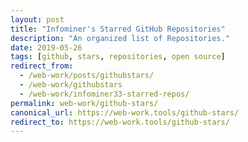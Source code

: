 ```yaml
---
layout: post
title: "Infominer's Starred GitHub Repositories"
description: "An organized list of Repositories."
date: 2019-05-26
tags: [github, stars, repositories, open source]
redirect_from:
  - /web-work/posts/githubstars/
  - /web-work/githubstars
  - /web-work/infominer33-starred-repos/
permalink: web-work/github-stars/
canonical_url: https://web-work.tools/github-stars/
redirect_to: https://web-work.tools/github-stars/
---
```

